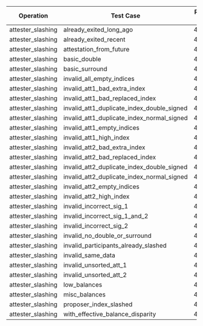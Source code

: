 | Operation | Test Case | Read Pre-State | Read Operation | Process | Merkleize | Commit | Total Cycles | Execution Time |
|-----------|-----------|----------------|----------------|---------|-----------|--------|--------------|----------------|
attester_slashing | already_exited_long_ago | 46949445 | 16969 | 2596007 | 901681374 | 1013 | 951248028 | 21.448478625s |
attester_slashing | already_exited_recent | 46949445 | 16969 | 2596007 | 901681374 | 1013 | 951248028 | 21.372177667s |
attester_slashing | attestation_from_future | 46949445 | 16969 | 2596007 | 901681374 | 1013 | 951248028 | 21.136660041s |
attester_slashing | basic_double | 46949445 | 16969 | 2596007 | 901681374 | 1013 | 951248028 | 21.052130375s |
attester_slashing | basic_surround | 46951041 | 16969 | 2595915 | 901713397 | 1013 | 951281555 | 21.708482125s |
attester_slashing | invalid_all_empty_indices | 46949445 | 14119 | 2064115 | 902102375 | 1013 | 951134287 | 22.022898292s |
attester_slashing | invalid_att1_bad_extra_index | 46949445 | 17143 | 2596019 | 901681374 | 1013 | 951248214 | 22.355006333s |
attester_slashing | invalid_att1_bad_replaced_index | 46949445 | 16969 | 2596007 | 901681374 | 1013 | 951248028 | 22.754945208s |
attester_slashing | invalid_att1_duplicate_index_double_signed | 46949445 | 16969 | 2064236 | 902102375 | 1013 | 951137258 | 21.028871334s |
attester_slashing | invalid_att1_duplicate_index_normal_signed | 46949445 | 16969 | 2064224 | 902102375 | 1013 | 951137246 | 21.952845667s |
attester_slashing | invalid_att1_empty_indices | 46949445 | 15544 | 2064121 | 902102375 | 1013 | 951135718 | 21.774020583s |
attester_slashing | invalid_att1_high_index | 46949445 | 17143 | 2596019 | 901681374 | 1013 | 951248214 | 21.550109416s |
attester_slashing | invalid_att2_bad_extra_index | 46949445 | 17143 | 2596007 | 901681374 | 1013 | 951248202 | 21.201628708s |
attester_slashing | invalid_att2_bad_replaced_index | 46949445 | 16969 | 2596007 | 901681374 | 1013 | 951248028 | 21.678694625s |
attester_slashing | invalid_att2_duplicate_index_double_signed | 46949445 | 16969 | 2596007 | 901681374 | 1013 | 951248028 | 22.657946583s |
attester_slashing | invalid_att2_duplicate_index_normal_signed | 46949445 | 16969 | 2596007 | 901681374 | 1013 | 951248028 | 21.461590042s |
attester_slashing | invalid_att2_empty_indices | 46949445 | 15544 | 2596001 | 901681374 | 1013 | 951246597 | 21.173962958s |
attester_slashing | invalid_att2_high_index | 46949445 | 17143 | 2596007 | 901681374 | 1013 | 951248202 | 21.529138875s |
attester_slashing | invalid_incorrect_sig_1 | 46949445 | 16972 | 2596007 | 901681374 | 1013 | 951248031 | 21.544200291s |
attester_slashing | invalid_incorrect_sig_1_and_2 | 46949445 | 16975 | 2596007 | 901681374 | 1013 | 951248034 | 21.941530667s |
attester_slashing | invalid_incorrect_sig_2 | 46949445 | 16969 | 2596007 | 901681374 | 1013 | 951248028 | 21.6634955s |
attester_slashing | invalid_no_double_or_surround | 46949445 | 16969 | 2064081 | 902102375 | 1013 | 951137103 | 21.471870791s |
attester_slashing | invalid_participants_already_slashed | 46949453 | 16969 | 2596007 | 901681374 | 1013 | 951248036 | 21.307959166s |
attester_slashing | invalid_same_data | 46949445 | 16969 | 2064305 | 902102375 | 1013 | 951137327 | 21.568837625s |
attester_slashing | invalid_unsorted_att_1 | 46949445 | 16969 | 2064230 | 902102375 | 1013 | 951137252 | 21.57180175s |
attester_slashing | invalid_unsorted_att_2 | 46949445 | 16969 | 2596007 | 901681374 | 1013 | 951248028 | 22.003797542s |
attester_slashing | low_balances | 46949445 | 16969 | 2596007 | 901681374 | 1013 | 951248028 | 21.901818084s |
attester_slashing | misc_balances | 46949445 | 16273 | 2595983 | 901681374 | 1013 | 951247308 | 21.838305375s |
attester_slashing | proposer_index_slashed | 46951041 | 14533 | 2596094 | 901713397 | 1013 | 951279298 | 21.918143125s |
attester_slashing | with_effective_balance_disparity | 46949445 | 16273 | 2595983 | 901681374 | 1013 | 951247308 | 21.613826541s |
